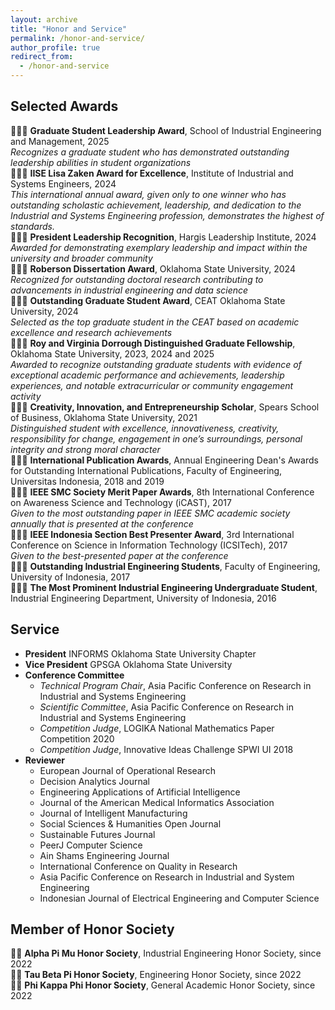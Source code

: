 ```yaml
---
layout: archive
title: "Honor and Service"
permalink: /honor-and-service/
author_profile: true
redirect_from:
  - /honor-and-service
---
```


Selected Awards
------
👨🏻‍🎓 **Graduate Student Leadership Award**, School of Industrial Engineering and Management, 2025\
*Recognizes a graduate student who has demonstrated outstanding leadership abilities in student organizations*\
👨🏻‍🎓 **IISE Lisa Zaken Award for Excellence**, Institute of Industrial and Systems Engineers, 2024\
*This international annual award, given only to one winner who has outstanding scholastic achievement, leadership, and dedication to the Industrial and Systems Engineering profession, demonstrates the highest of standards.*\
👨🏻‍🎓 **President Leadership Recognition**, Hargis Leadership Institute, 2024\
*Awarded for demonstrating exemplary leadership and impact within the university and broader community*\
👨🏻‍🎓 **Roberson Dissertation Award**, Oklahoma State University, 2024\
*Recognized for outstanding doctoral research contributing to advancements in industrial engineering and data science*\
👨🏻‍🎓 **Outstanding Graduate Student Award**, CEAT Oklahoma State University, 2024\
*Selected as the top graduate student in the CEAT based on academic excellence and research achievements*\
👨🏻‍🎓 **Roy and Virginia Dorrough Distinguished Graduate Fellowship**, Oklahoma State University, 2023, 2024 and 2025\
*Awarded to recognize outstanding graduate students with evidence of exceptional academic performance and achievements, leadership experiences, and notable extracurricular or community engagement activity*\
👨🏻‍🎓 **Creativity, Innovation, and Entrepreneurship Scholar**, Spears School of Business, Oklahoma State University, 2021\
*Distinguished student with excellence, innovativeness, creativity, responsibility for change, engagement in one’s surroundings, personal integrity and strong moral character*\
👨🏻‍⚖️ **International Publication Awards**, Annual Engineering Dean's Awards for Outstanding International Publications, Faculty of Engineering, Universitas Indonesia, 2018 and 2019\
👨🏻‍🔬 **IEEE SMC Society Merit Paper Awards**, 8th International Conference on Awareness Science and Technology (iCAST), 2017\
*Given to the most outstanding paper in IEEE SMC academic society annually that is presented at the conference*\
👨🏻‍🏫 **IEEE Indonesia Section Best Presenter Award**, 3rd International Conference on Science in Information Technology (ICSITech), 2017\
*Given to the best-presented paper at the conference*\
👨🏻‍🎓 **Outstanding Industrial Engineering Students**, Faculty of Engineering, University of Indonesia, 2017\
👨🏻‍🎓 **The Most Prominent Industrial Engineering Undergraduate Student**, Industrial Engineering Department, University of Indonesia, 2016

Service
------
- **President** INFORMS Oklahoma State University Chapter 
- **Vice President** GPSGA Oklahoma State University
- **Conference Committee**
  - *Technical Program Chair*, Asia Pacific Conference on Research in Industrial and Systems Engineering
  - *Scientific Committee*, Asia Pacific Conference on Research in Industrial and Systems Engineering
  - *Competition Judge*, LOGIKA National Mathematics Paper Competition 2020
  - *Competition Judge*, Innovative Ideas Challenge SPWI UI 2018
- **Reviewer** 
  - European Journal of Operational Research
  - Decision Analytics Journal
  - Engineering Applications of Artificial Intelligence
  - Journal of the American Medical Informatics Association
  - Journal of Intelligent Manufacturing
  - Social Sciences & Humanities Open Journal
  - Sustainable Futures Journal
  - PeerJ Computer Science
  - Ain Shams Engineering Journal
  - International Conference on Quality in Research
  - Asia Pacific Conference on Research in Industrial and System Engineering
  - Indonesian Journal of Electrical Engineering and Computer Science

Member of Honor Society
------
🤵🏻 **Alpha Pi Mu Honor Society**, Industrial Engineering Honor Society, since 2022\
🤵🏻 **Tau Beta Pi Honor Society**, Engineering Honor Society, since 2022\
🤵🏻 **Phi Kappa Phi Honor Society**, General Academic Honor Society, since 2022
